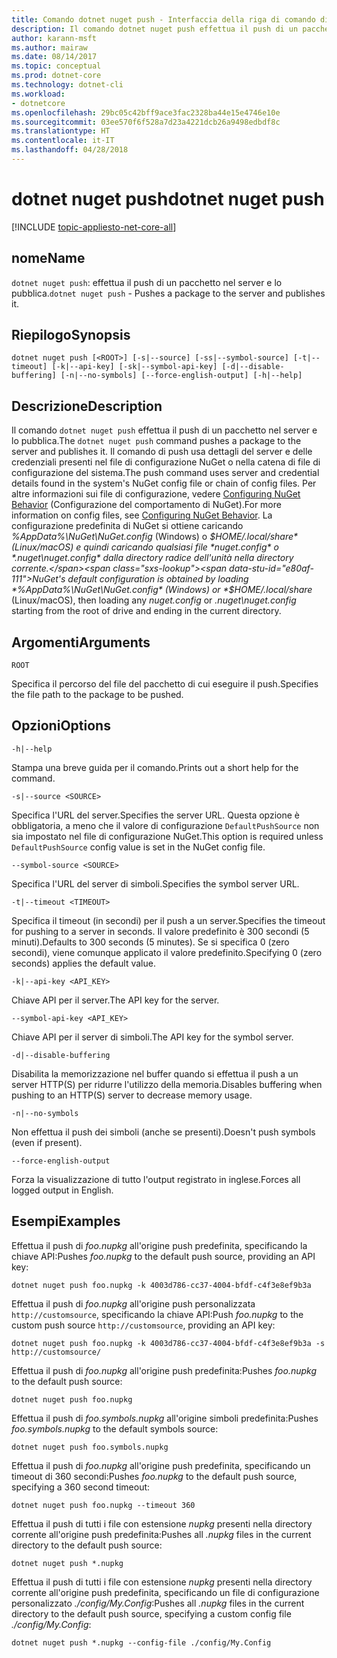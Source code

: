 ```yaml
---
title: Comando dotnet nuget push - Interfaccia della riga di comando di .NET Core
description: Il comando dotnet nuget push effettua il push di un pacchetto nel server e lo pubblica.
author: karann-msft
ms.author: mairaw
ms.date: 08/14/2017
ms.topic: conceptual
ms.prod: dotnet-core
ms.technology: dotnet-cli
ms.workload:
- dotnetcore
ms.openlocfilehash: 29bc05c42bff9ace3fac2328ba44e15e4746e10e
ms.sourcegitcommit: 03ee570f6f528a7d23a4221dcb26a9498edbdf8c
ms.translationtype: HT
ms.contentlocale: it-IT
ms.lasthandoff: 04/28/2018
---
```

# <a name="dotnet-nuget-push"></a><span data-ttu-id="e80af-103">dotnet nuget push</span><span class="sxs-lookup"><span data-stu-id="e80af-103">dotnet nuget push</span></span>

[!INCLUDE [topic-appliesto-net-core-all](../../../includes/topic-appliesto-net-core-all.md)]

## <a name="name"></a><span data-ttu-id="e80af-104">nome</span><span class="sxs-lookup"><span data-stu-id="e80af-104">Name</span></span>

<span data-ttu-id="e80af-105">`dotnet nuget push`: effettua il push di un pacchetto nel server e lo pubblica.</span><span class="sxs-lookup"><span data-stu-id="e80af-105">`dotnet nuget push` - Pushes a package to the server and publishes it.</span></span>

## <a name="synopsis"></a><span data-ttu-id="e80af-106">Riepilogo</span><span class="sxs-lookup"><span data-stu-id="e80af-106">Synopsis</span></span>

`dotnet nuget push [<ROOT>] [-s|--source] [-ss|--symbol-source] [-t|--timeout] [-k|--api-key] [-sk|--symbol-api-key] [-d|--disable-buffering] [-n|--no-symbols] [--force-english-output] [-h|--help]`

## <a name="description"></a><span data-ttu-id="e80af-107">Descrizione</span><span class="sxs-lookup"><span data-stu-id="e80af-107">Description</span></span>

<span data-ttu-id="e80af-108">Il comando `dotnet nuget push` effettua il push di un pacchetto nel server e lo pubblica.</span><span class="sxs-lookup"><span data-stu-id="e80af-108">The `dotnet nuget push` command pushes a package to the server and publishes it.</span></span> <span data-ttu-id="e80af-109">Il comando di push usa dettagli del server e delle credenziali presenti nel file di configurazione NuGet o nella catena di file di configurazione del sistema.</span><span class="sxs-lookup"><span data-stu-id="e80af-109">The push command uses server and credential details found in the system's NuGet config file or chain of config files.</span></span> <span data-ttu-id="e80af-110">Per altre informazioni sui file di configurazione, vedere [Configuring NuGet Behavior](/nuget/consume-packages/configuring-nuget-behavior) (Configurazione del comportamento di NuGet).</span><span class="sxs-lookup"><span data-stu-id="e80af-110">For more information on config files, see [Configuring NuGet Behavior](/nuget/consume-packages/configuring-nuget-behavior).</span></span> <span data-ttu-id="e80af-111">La configurazione predefinita di NuGet si ottiene caricando *%AppData%\NuGet\NuGet.config* (Windows) o *$HOME/.local/share* (Linux/macOS) e quindi caricando qualsiasi file *nuget.config* o *.nuget\nuget.config* dalla directory radice dell'unità nella directory corrente.</span><span class="sxs-lookup"><span data-stu-id="e80af-111">NuGet's default configuration is obtained by loading *%AppData%\NuGet\NuGet.config* (Windows) or *$HOME/.local/share* (Linux/macOS), then loading any *nuget.config* or *.nuget\nuget.config* starting from the root of drive and ending in the current directory.</span></span>

## <a name="arguments"></a><span data-ttu-id="e80af-112">Argomenti</span><span class="sxs-lookup"><span data-stu-id="e80af-112">Arguments</span></span>

`ROOT`

<span data-ttu-id="e80af-113">Specifica il percorso del file del pacchetto di cui eseguire il push.</span><span class="sxs-lookup"><span data-stu-id="e80af-113">Specifies the file path to the package to be pushed.</span></span>

## <a name="options"></a><span data-ttu-id="e80af-114">Opzioni</span><span class="sxs-lookup"><span data-stu-id="e80af-114">Options</span></span>

`-h|--help`

<span data-ttu-id="e80af-115">Stampa una breve guida per il comando.</span><span class="sxs-lookup"><span data-stu-id="e80af-115">Prints out a short help for the command.</span></span>

`-s|--source <SOURCE>`

<span data-ttu-id="e80af-116">Specifica l'URL del server.</span><span class="sxs-lookup"><span data-stu-id="e80af-116">Specifies the server URL.</span></span> <span data-ttu-id="e80af-117">Questa opzione è obbligatoria, a meno che il valore di configurazione `DefaultPushSource` non sia impostato nel file di configurazione NuGet.</span><span class="sxs-lookup"><span data-stu-id="e80af-117">This option is required unless `DefaultPushSource` config value is set in the NuGet config file.</span></span>

`--symbol-source <SOURCE>`

<span data-ttu-id="e80af-118">Specifica l'URL del server di simboli.</span><span class="sxs-lookup"><span data-stu-id="e80af-118">Specifies the symbol server URL.</span></span>

`-t|--timeout <TIMEOUT>`

<span data-ttu-id="e80af-119">Specifica il timeout (in secondi) per il push a un server.</span><span class="sxs-lookup"><span data-stu-id="e80af-119">Specifies the timeout for pushing to a server in seconds.</span></span> <span data-ttu-id="e80af-120">Il valore predefinito è 300 secondi (5 minuti).</span><span class="sxs-lookup"><span data-stu-id="e80af-120">Defaults to 300 seconds (5 minutes).</span></span> <span data-ttu-id="e80af-121">Se si specifica 0 (zero secondi), viene comunque applicato il valore predefinito.</span><span class="sxs-lookup"><span data-stu-id="e80af-121">Specifying 0 (zero seconds) applies the default value.</span></span>

`-k|--api-key <API_KEY>`

<span data-ttu-id="e80af-122">Chiave API per il server.</span><span class="sxs-lookup"><span data-stu-id="e80af-122">The API key for the server.</span></span>

`--symbol-api-key <API_KEY>`

<span data-ttu-id="e80af-123">Chiave API per il server di simboli.</span><span class="sxs-lookup"><span data-stu-id="e80af-123">The API key for the symbol server.</span></span>

`-d|--disable-buffering`

<span data-ttu-id="e80af-124">Disabilita la memorizzazione nel buffer quando si effettua il push a un server HTTP(S) per ridurre l'utilizzo della memoria.</span><span class="sxs-lookup"><span data-stu-id="e80af-124">Disables buffering when pushing to an HTTP(S) server to decrease memory usage.</span></span>

`-n|--no-symbols`

<span data-ttu-id="e80af-125">Non effettua il push dei simboli (anche se presenti).</span><span class="sxs-lookup"><span data-stu-id="e80af-125">Doesn't push symbols (even if present).</span></span>

`--force-english-output`

<span data-ttu-id="e80af-126">Forza la visualizzazione di tutto l'output registrato in inglese.</span><span class="sxs-lookup"><span data-stu-id="e80af-126">Forces all logged output in English.</span></span>

## <a name="examples"></a><span data-ttu-id="e80af-127">Esempi</span><span class="sxs-lookup"><span data-stu-id="e80af-127">Examples</span></span>

<span data-ttu-id="e80af-128">Effettua il push di *foo.nupkg* all'origine push predefinita, specificando la chiave API:</span><span class="sxs-lookup"><span data-stu-id="e80af-128">Pushes *foo.nupkg* to the default push source, providing an API key:</span></span>

`dotnet nuget push foo.nupkg -k 4003d786-cc37-4004-bfdf-c4f3e8ef9b3a`

<span data-ttu-id="e80af-129">Effettua il push di *foo.nupkg* all'origine push personalizzata `http://customsource`, specificando la chiave API:</span><span class="sxs-lookup"><span data-stu-id="e80af-129">Push *foo.nupkg* to the custom push source `http://customsource`, providing an API key:</span></span>

`dotnet nuget push foo.nupkg -k 4003d786-cc37-4004-bfdf-c4f3e8ef9b3a -s http://customsource/`

<span data-ttu-id="e80af-130">Effettua il push di *foo.nupkg* all'origine push predefinita:</span><span class="sxs-lookup"><span data-stu-id="e80af-130">Pushes *foo.nupkg* to the default push source:</span></span>

`dotnet nuget push foo.nupkg`

<span data-ttu-id="e80af-131">Effettua il push di *foo.symbols.nupkg* all'origine simboli predefinita:</span><span class="sxs-lookup"><span data-stu-id="e80af-131">Pushes *foo.symbols.nupkg* to the default symbols source:</span></span>

`dotnet nuget push foo.symbols.nupkg`

<span data-ttu-id="e80af-132">Effettua il push di *foo.nupkg* all'origine push predefinita, specificando un timeout di 360 secondi:</span><span class="sxs-lookup"><span data-stu-id="e80af-132">Pushes *foo.nupkg* to the default push source, specifying a 360 second timeout:</span></span>

`dotnet nuget push foo.nupkg --timeout 360`

<span data-ttu-id="e80af-133">Effettua il push di tutti i file con estensione *nupkg* presenti nella directory corrente all'origine push predefinita:</span><span class="sxs-lookup"><span data-stu-id="e80af-133">Pushes all *.nupkg* files in the current directory to the default push source:</span></span>

`dotnet nuget push *.nupkg`

<span data-ttu-id="e80af-134">Effettua il push di tutti i file con estensione *nupkg* presenti nella directory corrente all'origine push predefinita, specificando un file di configurazione personalizzato *./config/My.Config*:</span><span class="sxs-lookup"><span data-stu-id="e80af-134">Pushes all *.nupkg* files in the current directory to the default push source, specifying a custom config file *./config/My.Config*:</span></span>

`dotnet nuget push *.nupkg --config-file ./config/My.Config`
